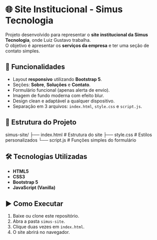 # 🌐 Site Institucional - Simus Tecnologia

Projeto desenvolvido para representar o **site institucional da Simus Tecnologia**, onde Luiz Gustavo trabalha.  
O objetivo é apresentar os **serviços da empresa** e ter uma seção de contato simples.

## 🚀 Funcionalidades
- Layout **responsivo** utilizando **Bootstrap 5**.
- Seções: **Sobre**, **Soluções** e **Contato**.
- Formulário funcional (apenas alerta de envio).
- Imagem de fundo moderna com efeito blur.
- Design clean e adaptável a qualquer dispositivo.
- Separação em 3 arquivos: `index.html`, `style.css` e `script.js`.

## 📂 Estrutura do Projeto
simus-site/
├── index.html # Estrutura do site
├── style.css # Estilos personalizados
└── script.js # Funções simples do formulário

## 🛠️ Tecnologias Utilizadas
- **HTML5**
- **CSS3**
- **Bootstrap 5**
- **JavaScript (Vanilla)**

## ▶️ Como Executar
1. Baixe ou clone este repositório.
2. Abra a pasta `simus-site`.
3. Clique duas vezes em `index.html`.
4. O site abrirá no navegador.
